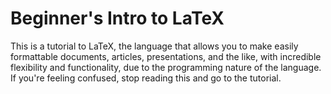 # Beginner's Intro to LaTeX
This is a tutorial to LaTeX, the language that allows you to make easily formattable documents, articles, presentations, and the like, with incredible flexibility and functionality, due to the programming nature of the language. If you're feeling confused, stop reading this and go to the tutorial.